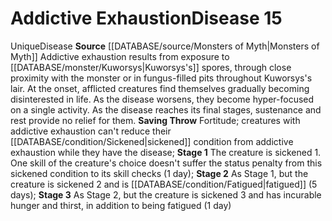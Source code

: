 ﻿---
id: '23'
level: '15'
name: Addictive Exhaustion
onset: null
rarity: Unique
rus_type_level: null
saving_throw: Fortitude; creatures with addictive exhaustion can't reduce their [[DATABASE/condition/Sickened|sickened]]
  condition from addictive exhaustion while they have the disease
school: null
source: '[[DATABASE/source/Monsters of Myth|Monsters of Myth]]'
stage: 'Stage 1: The creature is sickened 1. One skill of the creature''s choice doesn''t
  suffer the statuspenalty from this sickened condition to its skill checks (1 day)Stage
  2: As Stage 1, but the creature is sickened 2 and is fatigued (5 days)Stage 3: As
  Stage 2, but the creature is sickened 3 and has incurable hunger and thirst, in
  additionto being fatigued (1 day)'
trait:
- '[[DATABASE/trait/Disease|Disease]]'
- '[[DATABASE/trait/Unique|Unique]]'
type: Disease

---
# Addictive Exhaustion<span class="item-type">Disease 15</span>

<span class="trait-unique item-trait">Unique</span><span class="item-trait">Disease</span>
**Source** [[DATABASE/source/Monsters of Myth|Monsters of Myth]]
Addictive exhaustion results from exposure to [[DATABASE/monster/Kuworsys|Kuworsys's]] spores, through close proximity with the monster or in fungus-filled pits throughout Kuworsys's lair. At the onset, afflicted creatures find themselves gradually becoming disinterested in life. As the disease worsens, they become hyper-focused on a single activity. As the disease reaches its final stages, sustenance and rest provide no relief for them.
**Saving Throw** Fortitude; creatures with addictive exhaustion can't reduce their [[DATABASE/condition/Sickened|sickened]] condition from addictive exhaustion while they have the disease; **Stage 1** The creature is sickened 1. One skill of the creature's choice doesn't suffer the status penalty from this sickened condition to its skill checks (1 day); **Stage 2** As Stage 1, but the creature is sickened 2 and is [[DATABASE/condition/Fatigued|fatigued]] (5 days); **Stage 3** As Stage 2, but the creature is sickened 3 and has incurable hunger and thirst, in addition to being fatigued (1 day)